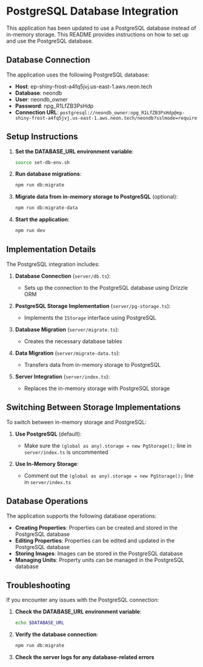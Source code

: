 # PostgreSQL Database Integration

This application has been updated to use a PostgreSQL database instead of in-memory storage. This README provides instructions on how to set up and use the PostgreSQL database.

## Database Connection

The application uses the following PostgreSQL database:

- **Host**: ep-shiny-frost-a4fq5jvj.us-east-1.aws.neon.tech
- **Database**: neondb
- **User**: neondb_owner
- **Password**: npg_R1LfZB3PsHdp
- **Connection URL**: `postgresql://neondb_owner:npg_R1LfZB3PsHdp@ep-shiny-frost-a4fq5jvj.us-east-1.aws.neon.tech/neondb?sslmode=require`

## Setup Instructions

1. **Set the DATABASE_URL environment variable**:
   ```bash
   source set-db-env.sh
   ```

2. **Run database migrations**:
   ```bash
   npm run db:migrate
   ```

3. **Migrate data from in-memory storage to PostgreSQL** (optional):
   ```bash
   npm run db:migrate-data
   ```

4. **Start the application**:
   ```bash
   npm run dev
   ```

## Implementation Details

The PostgreSQL integration includes:

1. **Database Connection** (`server/db.ts`):
   - Sets up the connection to the PostgreSQL database using Drizzle ORM

2. **PostgreSQL Storage Implementation** (`server/pg-storage.ts`):
   - Implements the `IStorage` interface using PostgreSQL

3. **Database Migration** (`server/migrate.ts`):
   - Creates the necessary database tables

4. **Data Migration** (`server/migrate-data.ts`):
   - Transfers data from in-memory storage to PostgreSQL

5. **Server Integration** (`server/index.ts`):
   - Replaces the in-memory storage with PostgreSQL storage

## Switching Between Storage Implementations

To switch between in-memory storage and PostgreSQL:

1. **Use PostgreSQL** (default):
   - Make sure the `(global as any).storage = new PgStorage();` line in `server/index.ts` is uncommented

2. **Use In-Memory Storage**:
   - Comment out the `(global as any).storage = new PgStorage();` line in `server/index.ts`

## Database Operations

The application supports the following database operations:

- **Creating Properties**: Properties can be created and stored in the PostgreSQL database
- **Editing Properties**: Properties can be edited and updated in the PostgreSQL database
- **Storing Images**: Images can be stored in the PostgreSQL database
- **Managing Units**: Property units can be managed in the PostgreSQL database

## Troubleshooting

If you encounter any issues with the PostgreSQL connection:

1. **Check the DATABASE_URL environment variable**:
   ```bash
   echo $DATABASE_URL
   ```

2. **Verify the database connection**:
   ```bash
   npm run db:migrate
   ```

3. **Check the server logs for any database-related errors** 
